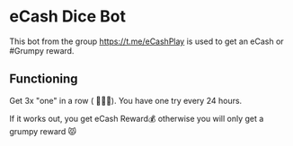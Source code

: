 # eCash Dice Bot

This bot from the group https://t.me/eCashPlay is used to get an eCash or #Grumpy reward.

## Functioning

Get 3x "one" in a row ( 🎲🎲🎲). You have one try every 24 hours.

If it works out, you get eCash Reward💰
otherwise you will only get a grumpy reward 😾
